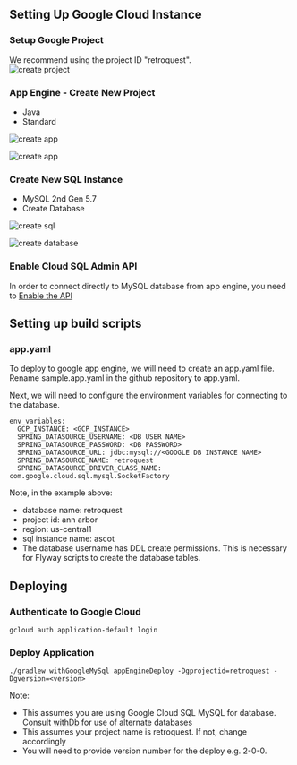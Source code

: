 ## Setting Up Google Cloud Instance
### Setup Google Project
We recommend using the project ID "retroquest".  
![create project](./images/google_create_project.png)

### App Engine - Create New Project
- Java
- Standard

![create app](./images/google_create_app_1.png)

![create app](./images/google_create_app_2.png)

### Create New SQL Instance
- MySQL 2nd Gen 5.7
- Create Database

![create sql](./images/google_create_sql.png)

![create database](./images/google_create_database.png)

### Enable Cloud SQL Admin API
In order to connect directly to MySQL database from app engine, you need to [Enable the API](https://console.cloud.google.com/flows/enableapi?apiid=sqladmin&redirect=https://console.cloud.google.com&_ga=2.76411670.-2090376866.1552752988)
## Setting up build scripts

### app.yaml
To deploy to google app engine, we will need to create an app.yaml file.  Rename sample.app.yaml in the github repository to app.yaml.

Next, we will need to configure the environment variables for connecting to the database.
```
env_variables:
  GCP_INSTANCE: <GCP_INSTANCE>
  SPRING_DATASOURCE_USERNAME: <DB USER NAME>
  SPRING_DATASOURCE_PASSWORD: <DB PASSWORD>
  SPRING_DATASOURCE_URL: jdbc:mysql://<GOOGLE DB INSTANCE NAME>
  SPRING_DATASOURCE_NAME: retroquest
  SPRING_DATASOURCE_DRIVER_CLASS_NAME: com.google.cloud.sql.mysql.SocketFactory
```

Note, in the example above:
- database name: retroquest
- project id: ann arbor
- region: us-central1
- sql instance name: ascot
- The database username has DDL create permissions.  This is necessary for Flyway scripts to create the database tables.
## Deploying
### Authenticate to Google Cloud
`gcloud auth application-default login`
### Deploy Application
`./gradlew withGoogleMySql appEngineDeploy -Dgprojectid=retroquest -Dgversion=<version>`

Note:
- This assumes you are using Google Cloud SQL MySQL for database.  Consult [withDb](https://github.com/rkennel/withDb) for use of alternate databases
- This assumes your project name is retroquest.  If not, change accordingly
- You will need to provide version number for the deploy e.g. 2-0-0.
